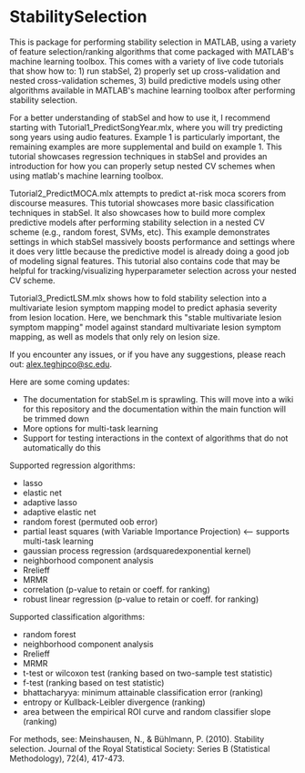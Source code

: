 # StabilitySelection
This is package for performing stability selection in MATLAB, using a variety of feature selection/ranking algorithms that come packaged with MATLAB's machine learning toolbox. This comes with a variety of live code tutorials that show how to: 1) run stabSel, 2) properly set up cross-validation and nested cross-validation schemes, 3) build predictive models using other algorithms available in MATLAB's machine learning toolbox after performing stability selection.

For a better understanding of stabSel and how to use it, I recommend starting with Tutorial1_PredictSongYear.mlx, where you will try predicting song years using audio features. Example 1 is particularly important, the remaining examples are more supplemental and build on example 1. This tutorial showcases regression techniques in stabSel and provides an introduction for how you can properly setup nested CV schemes when using matlab's machine learning toolbox. 

Tutorial2_PredictMOCA.mlx attempts to predict at-risk moca scorers from discourse measures. This tutorial showcases more basic classification techniques in stabSel. It also showcases how to build more complex predictive models after performing stability selection in a nested CV scheme (e.g., random forest, SVMs, etc). This example demonstrates settings in which stabSel massively boosts performance and settings where it does very little because the predictive model is already doing a good job of modeling signal features. This tutorial also contains code that may be helpful for tracking/visualizing hyperparameter selection across your nested CV scheme. 

Tutorial3_PredictLSM.mlx shows how to fold stability selection into a multivariate lesion symptom mapping model to predict aphasia severity from lesion location. Here, we benchmark this "stable multivariate lesion symptom mapping" model against standard multivariate lesion symptom mapping, as well as models that only rely on lesion size.

If you encounter any issues, or if you have any suggestions, please reach out: alex.teghipco@sc.edu. 

Here are some coming updates: 
- The documentation for stabSel.m is sprawling. This will move into a wiki for this repository and the documentation within the main function will be trimmed down 
- More options for multi-task learning
- Support for testing interactions in the context of algorithms that do not automatically do this

Supported regression algorithms: 
- lasso
- elastic net
- adaptive lasso
- adaptive elastic net
- random forest (permuted oob error)
- partial least squares (with Variable Importance Projection) <-- supports multi-task learning
- gaussian process regression (ardsquaredexponential kernel)
- neighborhood component analysis
- Rrelieff
- MRMR
- correlation (p-value to retain or coeff. for ranking)
- robust linear regression (p-value to retain or coeff. for ranking)

Supported classification algorithms:
- random forest
- neighborhood component analysis
- Rrelieff
- MRMR
- t-test or wilcoxon test (ranking based on two-sample test statistic)
- f-test (ranking based on test statistic)
- bhattacharyya: minimum attainable classification error  (ranking)
- entropy or Kullback-Leibler divergence (ranking)
- area between the empirical ROI curve and random classifier slope (ranking)

For methods, see: 
Meinshausen, N., & Bühlmann, P. (2010). Stability selection. Journal of the Royal Statistical Society: Series B (Statistical Methodology), 72(4), 417-473.
